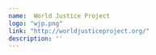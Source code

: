```yaml
---
name:  World Justice Project
logo: "wjp.png"
link: "http://worldjusticeproject.org/"
description: ''
---
```

